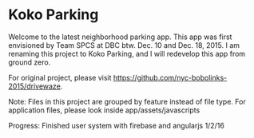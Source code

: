 # Koko Parking
Welcome to the latest neighborhood parking app. This app was first envisioned by Team SPCS at DBC btw. Dec. 10 and Dec. 18, 2015. I am renaming this project to Koko Parking, and I will redevelop this app from ground zero.

For original project, please visit https://github.com/nyc-bobolinks-2015/drivewaze.

Note:
Files in this project are grouped by feature instead of file type. For application files, please look inside app/assets/javascripts

Progress:
Finished user system with firebase and angularjs 1/2/16